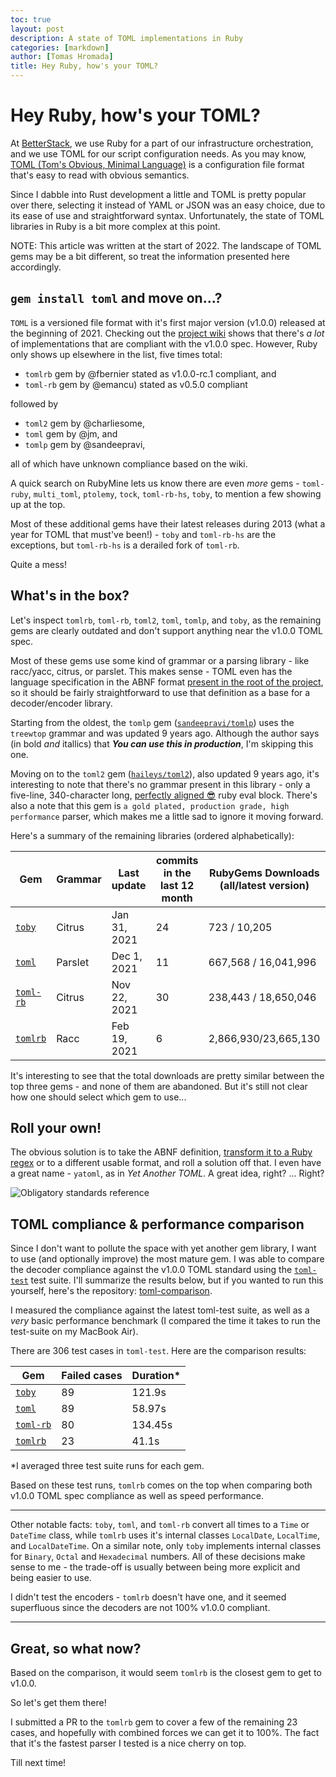 ```yaml
---
toc: true
layout: post
description: A state of TOML implementations in Ruby
categories: [markdown]
author: [Tomas Hromada]
title: Hey Ruby, how's your TOML?
---
```

# Hey Ruby, how's your TOML?

At [BetterStack](https://betterstack.com), we use Ruby for a part of our infrastructure orchestration, and we use TOML for our script configuration needs. As you may know, [TOML (Tom's Obvious, Minimal Language)](https://github.com/toml-lang/toml) is 
a configuration file format that's easy to read with obvious semantics. 

Since I dabble into Rust development a little and TOML is pretty popular over there, selecting it instead of YAML or JSON was an easy choice, due to its ease of use and straightforward syntax. Unfortunately, the state of TOML libraries in Ruby is a bit more complex at this point.

NOTE: This article was written at the start of 2022. The landscape of TOML gems may be a bit different, so treat the information presented here accordingly.


## `gem install toml` and move on...?

`TOML` is a versioned file format with it's first major version (v1.0.0) released at the beginning of 2021. Checking out the [project wiki](https://github.com/toml-lang/toml/wiki) shows that there's _a lot_ of implementations that are compliant with the v1.0.0 spec. However, Ruby only shows up elsewhere in the list, five times total:

- `tomlrb` gem by @fbernier stated as v1.0.0-rc.1 compliant, and
- `toml-rb` gem by @emancu) stated as v0.5.0 compliant

followed by 

- `toml2` gem by @charliesome,
- `toml` gem by @jm, and
- `tomlp` gem by @sandeepravi,

all of which have unknown compliance based on the wiki. 

A quick search on RubyMine lets us know there are even _more_ gems - `toml-ruby`, `multi_toml`, `ptolemy`, `tock`, `toml-rb-hs`, `toby`, to mention a few showing up at the top. 

Most of these additional gems have their latest releases during 2013 (what a year for TOML that must've been!) - `toby` and `toml-rb-hs` are the exceptions, but `toml-rb-hs` is a derailed fork of `toml-rb`.

Quite a mess!

## What's in the box?

Let's inspect `tomlrb`, `toml-rb`, `toml2`, `toml`, `tomlp`, and `toby`, as the remaining gems are clearly outdated and don't support anything near the v1.0.0 TOML spec.

Most of these gems use some kind of grammar or a parsing library - like racc/yacc, citrus, or parslet. This makes sense - TOML even has the language specification in the ABNF format [present in the root of the project](https://github.com/toml-lang/toml/blob/master/toml.abnf), so it should be fairly straightforward to use that definition as a base for a decoder/encoder library.

Starting from the oldest, the `tomlp` gem ([`sandeepravi/tomlp`](https://github.com/sandeepravi/tomlp)) uses the `treewtop` grammar and was updated 9 years ago. Although the author says (in bold _and_ itallics) that _**You can use this in production**_, I'm skipping this one.

Moving on to the `toml2` gem ([`haileys/toml2`](https://github.com/haileys/toml2)), also updated 9 years ago, it's interesting to note that there's no grammar present in this library - only a five-line, 340-character long, [perfectly aligned 😎](https://github.com/haileys/toml2/blob/master/lib/toml.rb#L41-L47) ruby eval block. There's also a note that this gem is `a gold plated, production grade, high performance` parser, which makes me a little sad to ignore it moving forward.

Here's a summary of the remaining libraries (ordered alphabetically):


| Gem | Grammar | Last update | commits in the last 12 month | RubyGems Downloads (all/latest version) |
|-|-|-|-|-|
| [`toby`](https://github.com/joe-p/toby) | Citrus | Jan 31, 2021 | 24 | 723 / 10,205 |
| [`toml`](https://github.com/jm/toml) | Parslet | Dec 1, 2021| 11 | 667,568 / 16,041,996 |
| [`toml-rb`](https://github.com/emancu/toml-rb) | Citrus | Nov 22, 2021 | 30 | 238,443 / 18,650,046 |
| [`tomlrb`](https://github.com/fbernier/tomlrb) | Racc | Feb 19, 2021 | 6 | 2,866,930/23,665,130 |


It's interesting to see that the total downloads are pretty similar between the top three gems - and none of them are abandoned. But it's still not clear how one should select which gem to use...


## Roll your own!

The obvious solution is to take the ABNF definition, [transform it to a Ruby regex](https://github.com/steveklabnik/abnf) or to a different usable format, and roll a solution off that. I even have a great name - `yatoml`, as in _Yet Another TOML_. A great idea, right? ... Right?

![](https://imgs.xkcd.com/comics/standards.png "Obligatory standards reference")

## TOML compliance & performance comparison

Since I don't want to pollute the space with yet another gem library, I want to use (and optionally improve) the most mature gem. I was able to compare the decoder compliance against the v1.0.0 TOML standard using the [`toml-test`](https://github.com/BurntSushi/toml-test) test suite. I'll summarize the results below, but if you wanted to run this yourself, here's the repository: [toml-comparison](https://github.com/gyfis/toml-comparison).

I measured the compliance against the latest toml-test suite, as well as a _very_ basic performance benchmark (I compared the time it takes to run the test-suite on my MacBook Air).

There are 306 test cases in `toml-test`. Here are the comparison results:

| Gem | Failed cases | Duration* |
|-|-|-|
| [`toby`](https://github.com/joe-p/toby) | 89 | 121.9s |
| [`toml`](https://github.com/jm/toml) | 89 | 58.97s |
| [`toml-rb`](https://github.com/emancu/toml-rb) | 80 | 134.45s |
| [`tomlrb`](https://github.com/fbernier/tomlrb) | 23 | 41.1s |

*I averaged three test suite runs for each gem.

Based on these test runs, `tomlrb` comes on the top when comparing both v1.0.0 TOML spec compliance as well as speed performance.

---

Other notable facts: `toby`, `toml`, and `toml-rb` convert all times to a `Time` or `DateTime` class, while `tomlrb` uses it's internal classes `LocalDate`, `LocalTime`, and `LocalDateTime`. On a similar note, only `toby` implements internal classes for `Binary`, `Octal` and `Hexadecimal` numbers. All of these decisions make sense to me - the trade-off is usually between being more explicit and being easier to use.

I didn't test the encoders - `tomlrb` doesn't have one, and it seemed superfluous since the decoders are not 100% v1.0.0 compliant.

---

## Great, so what now?

Based on the comparison, it would seem `tomlrb` is the closest gem to get to v1.0.0. 

So let's get them there!

I submitted a PR to the `tomlrb` gem to cover a few of the remaining 23 cases, and hopefully with combined forces we can get it to 100%. The fact that it's the fastest parser I tested is a nice cherry on top. 

Till next time!